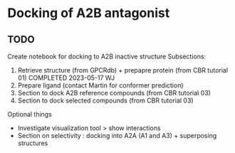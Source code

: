 # Docking of A2B antagonist

## TODO

Create notebook for docking to A2B inactive structure
Subsections:
1. Retrieve structure (from GPCRdb) + prepapre protein (from CBR tutorial 01) COMPLETED 2023-05-17 WJ
2. Prepare ligand (contact Martin for conformer prediction)
3. Section to dock A2B reference compounds (from CBR tutorial 03)
4. Section to dock selected compounds (from CBR tutorial 03)

Optional things
- Investigate visualization tool > show interactions
- Section on selectivity : docking into A2A (A1 and A3) + superposing structures